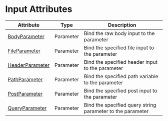 # Input Attributes

| Attribute                                                    | Type         | Description                                                |
|--------------------------------------------------------------|--------------|------------------------------------------------------------|
| [BodyParameter](Attributes/Parameters/BODY_PARAMETER.MD)     | Parameter    | Bind the raw body input to the parameter                   |
| [FileParameter](Attributes/Parameters/FILE_PARAMETER.MD)     | Parameter    | Bind the specified file input to the parameter             |
| [HeaderParameter](Attributes/Parameters/HEADER_PARAMETER.MD) | Parameter    | Bind the specified header input to the parameter           |
| [PathParameter](Attributes/Parameters/PATH_PARAMETER.MD)     | Parameter    | Bind the specified path variable to the parameter          |
| [PostParameter](Attributes/Parameters/POST_PARAMETER.MD)     | Parameter    | Bind the specified post input to the parameter             |
| [QueryParameter](Attributes/Parameters/QUERY_PARAMETER.MD)   | Parameter    | Bind the specified query string parameter to the parameter |
